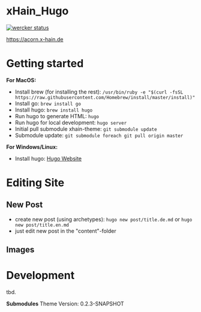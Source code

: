 # xHain_Hugo

[![wercker status](https://app.wercker.com/status/4374b5664faf5920c218c1b06618581a/m/master "wercker status")](https://app.wercker.com/project/byKey/4374b5664faf5920c218c1b06618581a)

https://acorn.x-hain.de

# Getting started

**For MacOS:**
* Install brew (for installing the rest): ``/usr/bin/ruby -e "$(curl -fsSL https://raw.githubusercontent.com/Homebrew/install/master/install)"``
* Install go: ``brew install go``
* Install hugo: ``brew install hugo``
* Run hugo to generate HTML: ``hugo``
* Run hugo for local development: ``hugo server``
* Initial pull submodule xhain-theme: ``git submodule update``
* Submodule update: ``git submodule foreach git pull origin master``

**For Windows/Linux:**
* Install hugo: [Hugo Website](https://gohugo.io)

# Editing Site

## New Post
* create new post (using archetypes): ``hugo new post/title.de.md`` or ``hugo new post/title.en.md``
* just edit new post in the "content"-folder

## Images

# Development

tbd.

**Submodules**
Theme Version: 0.2.3-SNAPSHOT